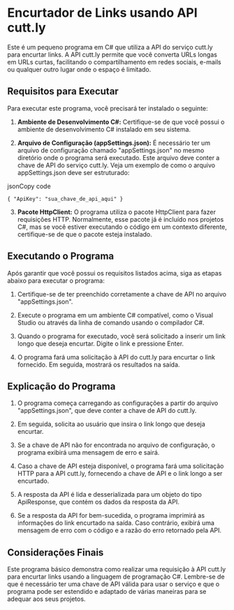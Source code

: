 # Encurtador de Links usando API cutt.ly

Este é um pequeno programa em C# que utiliza a API do serviço cutt.ly para encurtar links. A API cutt.ly permite que você converta URLs longas em URLs curtas, facilitando o compartilhamento em redes sociais, e-mails ou qualquer outro lugar onde o espaço é limitado.

## Requisitos para Executar

Para executar este programa, você precisará ter instalado o seguinte:

1.  **Ambiente de Desenvolvimento C#:** Certifique-se de que você possui o ambiente de desenvolvimento C# instalado em seu sistema.
    
2.  **Arquivo de Configuração (appSettings.json):** É necessário ter um arquivo de configuração chamado "appSettings.json" no mesmo diretório onde o programa será executado. Este arquivo deve conter a chave de API do serviço cutt.ly. Veja um exemplo de como o arquivo appSettings.json deve ser estruturado:
    

jsonCopy code

`{
   "ApiKey": "sua_chave_de_api_aqui"
}` 

3.  **Pacote HttpClient:** O programa utiliza o pacote HttpClient para fazer requisições HTTP. Normalmente, esse pacote já é incluído nos projetos C#, mas se você estiver executando o código em um contexto diferente, certifique-se de que o pacote esteja instalado.

## Executando o Programa

Após garantir que você possui os requisitos listados acima, siga as etapas abaixo para executar o programa:

1.  Certifique-se de ter preenchido corretamente a chave de API no arquivo "appSettings.json".
    
2.  Execute o programa em um ambiente C# compatível, como o Visual Studio ou através da linha de comando usando o compilador C#.
    
3.  Quando o programa for executado, você será solicitado a inserir um link longo que deseja encurtar. Digite o link e pressione Enter.
    
4.  O programa fará uma solicitação à API do cutt.ly para encurtar o link fornecido. Em seguida, mostrará os resultados na saída.
    

## Explicação do Programa

1.  O programa começa carregando as configurações a partir do arquivo "appSettings.json", que deve conter a chave de API do cutt.ly.
    
2.  Em seguida, solicita ao usuário que insira o link longo que deseja encurtar.
    
3.  Se a chave de API não for encontrada no arquivo de configuração, o programa exibirá uma mensagem de erro e sairá.
    
4.  Caso a chave de API esteja disponível, o programa fará uma solicitação HTTP para a API cutt.ly, fornecendo a chave de API e o link longo a ser encurtado.
    
5.  A resposta da API é lida e desserializada para um objeto do tipo ApiResponse, que contém os dados da resposta da API.
    
6.  Se a resposta da API for bem-sucedida, o programa imprimirá as informações do link encurtado na saída. Caso contrário, exibirá uma mensagem de erro com o código e a razão do erro retornado pela API.
    

## Considerações Finais

Este programa básico demonstra como realizar uma requisição à API cutt.ly para encurtar links usando a linguagem de programação C#. Lembre-se de que é necessário ter uma chave de API válida para usar o serviço e que o programa pode ser estendido e adaptado de várias maneiras para se adequar aos seus projetos.
